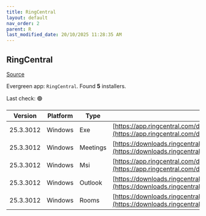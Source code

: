 ```yaml
---
title: RingCentral
layout: default
nav_order: 2
parent: R
last_modified_date: 20/10/2025 11:28:35 AM
---
```


## RingCentral

[Source](https://www.ringcentral.com)

Evergreen app: `RingCentral`. Found **5** installers.

Last check: 🟢

| Version   | Platform | Type     | URI                                                                                                                                                                                                  |
| --------- | -------- | -------- | ---------------------------------------------------------------------------------------------------------------------------------------------------------------------------------------------------- |
| 25.3.3012 | Windows  | Exe      | [https://app.ringcentral.com/download/RingCentral.exe](https://app.ringcentral.com/download/RingCentral.exe)                                                                                         |
| 25.3.3012 | Windows  | Meetings | [https://downloads.ringcentral.com/RCM/RC/meetings/win/RCMeetingsClientSetup.msi](https://downloads.ringcentral.com/RCM/RC/meetings/win/RCMeetingsClientSetup.msi)                                   |
| 25.3.3012 | Windows  | Msi      | [https://app.ringcentral.com/download/RingCentral-x64.msi](https://app.ringcentral.com/download/RingCentral-x64.msi)                                                                                 |
| 25.3.3012 | Windows  | Outlook  | [https://downloads.ringcentral.com/RCM/RC/meetings/OutlookPlugin/RCMeetingsOutlookPluginSetup.msi](https://downloads.ringcentral.com/RCM/RC/meetings/OutlookPlugin/RCMeetingsOutlookPluginSetup.msi) |
| 25.3.3012 | Windows  | Rooms    | [https://downloads.ringcentral.com/RCM/RC/rooms/win/RingCentralRoomsSetup.msi](https://downloads.ringcentral.com/RCM/RC/rooms/win/RingCentralRoomsSetup.msi)                                         |
